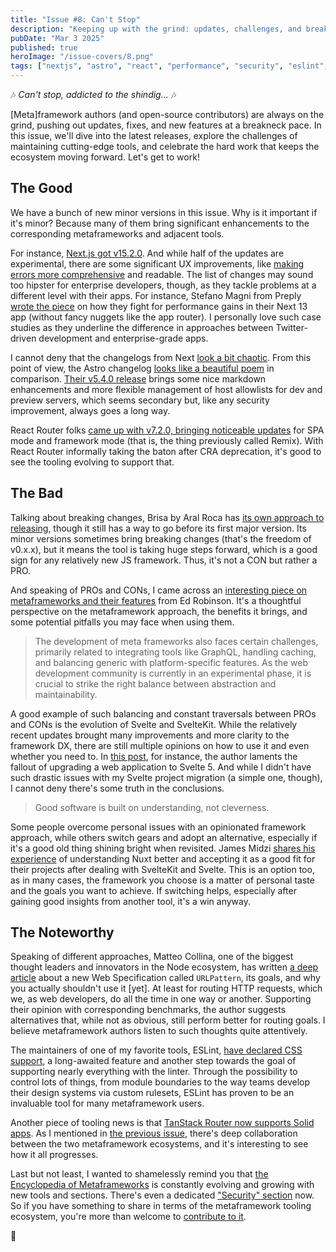 ```yaml
---
title: "Issue #8: Can't Stop"
description: "Keeping up with the grind: updates, challenges, and breakthroughs in metaframeworks and ecosystem tools."
pubDate: "Mar 3 2025"
published: true
heroImage: "/issue-covers/8.png"
tags: ["nextjs", "astro", "react", "performance", "security", "eslint", "remix"]
---
```


🎶 _Can't stop, addicted to the shindig..._ 🎶

[Meta]framework authors (and open-source contributors) are always on the grind, pushing out updates, fixes, and new features at a breakneck pace. In this issue, we'll dive into the latest releases, explore the challenges of maintaining cutting-edge tools, and celebrate the hard work that keeps the ecosystem moving forward. Let's get to work!

## The Good

We have a bunch of new minor versions in this issue. Why is it important if it's minor? Because many of them bring significant enhancements to the corresponding metaframeworks and adjacent tools.

For instance, [Next.js got v15.2.0](https://nextjs.org/blog/next-15-2). And while half of the updates are experimental, there are some significant UX improvements, like [making errors more comprehensive](https://nextjs.org/blog/next-15-2#redesigned-error-ui-and-improved-stack-traces) and readable. The list of changes may sound too hipster for enterprise developers, though, as they tackle problems at a different level with their apps. For instance, Stefano Magni from Preply [wrote the piece](https://medium.com/preply-engineering/how-preply-improved-inp-on-a-next-js-application-without-react-server-components-and-app-router-491713149875) on how they fight for performance gains in their Next 13 app (without fancy nuggets like the app router). I personally love such case studies as they underline the difference in approaches between Twitter-driven development and enterprise-grade apps.

I cannot deny that the changelogs from Next [look a bit chaotic](https://github.com/vercel/next.js/releases/tag/v15.2.0). From this point of view, the Astro changelog [looks like a beautiful poem](https://github.com/withastro/astro/blob/main/packages/astro/CHANGELOG.md) in comparison. [Their v5.4.0 release](https://astro.build/blog/astro-540) brings some nice markdown enhancements and more flexible management of host allowlists for dev and preview servers, which seems secondary but, like any security improvement, always goes a long way.

React Router folks [came up with v7.2.0, bringing noticeable updates](https://github.com/remix-run/react-router/blob/main/CHANGELOG.md#v720) for SPA mode and framework mode (that is, the thing previously called Remix). With React Router informally taking the baton after CRA deprecation, it's good to see the tooling evolving to support that.

## The Bad

Talking about breaking changes, Brisa by Aral Roca has [its own approach to releasing](https://github.com/brisa-build/brisa/releases), though it still has a way to go before its first major version. Its minor versions sometimes bring breaking changes (that's the freedom of v0.x.x), but it means the tool is taking huge steps forward, which is a good sign for any relatively new JS framework. Thus, it's not a CON but rather a PRO.

And speaking of PROs and CONs, I came across an [interesting piece on metaframeworks and their features](https://caisy.io/blog/what-is-a-meta-framework) from Ed Robinson. It's a thoughtful perspective on the metaframework approach, the benefits it brings, and some potential pitfalls you may face when using them.

> The development of meta frameworks also faces certain challenges, primarily related to integrating tools like GraphQL, handling caching, and balancing generic with platform-specific features. As the web development community is currently in an experimental phase, it is crucial to strike the right balance between abstraction and maintainability.

A good example of such balancing and constant traversals between PROs and CONs is the evolution of Svelte and SvelteKit. While the relatively recent updates brought many improvements and more clarity to the framework DX, there are still multiple opinions on how to use it and even whether you need to. In [this post](https://hodlbod.npub.pro/post/1739830562159), for instance, the author laments the fallout of upgrading a web application to Svelte 5. And while I didn't have such drastic issues with my Svelte project migration (a simple one, though), I cannot deny there's some truth in the conclusions.

> Good software is built on understanding, not cleverness.

Some people overcome personal issues with an opinionated framework approach, while others switch gears and adopt an alternative, especially if it's a good old thing shining bright when revisited. James Midzi [shares his experience](https://dev.to/psypher1/how-svelte-5-made-me-understand-nuxt-2joj) of understanding Nuxt better and accepting it as a good fit for their projects after dealing with SvelteKit and Svelte. This is an option too, as in many cases, the framework you choose is a matter of personal taste and the goals you want to achieve. If switching helps, especially after gaining good insights from another tool, it's a win anyway.

## The Noteworthy

Speaking of different approaches, Matteo Collina, one of the biggest thought leaders and innovators in the Node ecosystem, has written [a deep article](https://adventures.nodeland.dev/archive/you-should-not-use-urlpattern-to-route-http) about a new Web Specification called `URLPattern`, its goals, and why you actually shouldn't use it [yet]. At least for routing HTTP requests, which we, as web developers, do all the time in one way or another. Supporting their opinion with corresponding benchmarks, the author suggests alternatives that, while not as obvious, still perform better for routing goals. I believe metaframework authors listen to such thoughts quite attentively.

The maintainers of one of my favorite tools, ESLint, [have declared CSS support](https://eslint.org/blog/2025/02/eslint-css-support), a long-awaited feature and another step towards the goal of supporting nearly everything with the linter. Through the possibility to control lots of things, from module boundaries to the way teams develop their design systems via custom rulesets, ESLint has proven to be an invaluable tool for many metaframework users.

Another piece of tooling news is that [TanStack Router now supports Solid apps](https://tanstack.com/router/latest/docs/framework/solid/overview). As I mentioned in [the previous issue](https://metaframe.works/archive/7/), there's deep collaboration between the two metaframework ecosystems, and it's interesting to see how it all progresses.

Last but not least, I wanted to shamelessly remind you that [the Encyclopedia of Metaframeworks](https://github.com/fyodorio/awesome-metaframeworks) is constantly evolving and growing with new tools and sections. There's even a dedicated ["Security" section](https://github.com/fyodorio/awesome-metaframeworks?tab=readme-ov-file#security-for-metaframeworks) now. So if you have something to share in terms of the metaframework tooling ecosystem, you're more than welcome to [contribute to it](https://github.com/fyodorio/awesome-metaframeworks/blob/main/CONTRIBUTING.md).

👋
